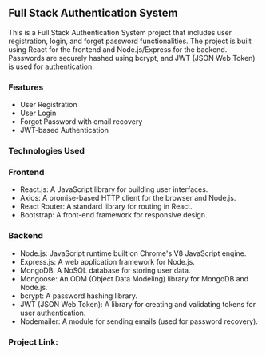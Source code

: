 ## Full Stack Authentication System
This is a Full Stack Authentication System project that includes user registration, login, and forget password functionalities. The project is built using React for the frontend and Node.js/Express for the backend. Passwords are securely hashed using bcrypt, and JWT (JSON Web Token) is used for authentication.

### Features
- User Registration
- User Login
- Forgot Password with email recovery
- JWT-based Authentication

### Technologies Used
### Frontend
- React.js: A JavaScript library for building user interfaces.
- Axios: A promise-based HTTP client for the browser and Node.js.
- React Router: A standard library for routing in React.
- Bootstrap: A front-end framework for responsive design.
### Backend
- Node.js: JavaScript runtime built on Chrome's V8 JavaScript engine.
- Express.js: A web application framework for Node.js.
- MongoDB: A NoSQL database for storing user data.
- Mongoose: An ODM (Object Data Modeling) library for MongoDB and Node.js.
- bcrypt: A password hashing library.
- JWT (JSON Web Token): A library for creating and validating tokens for user authentication.
- Nodemailer: A module for sending emails (used for password recovery).
### Project Link: 
